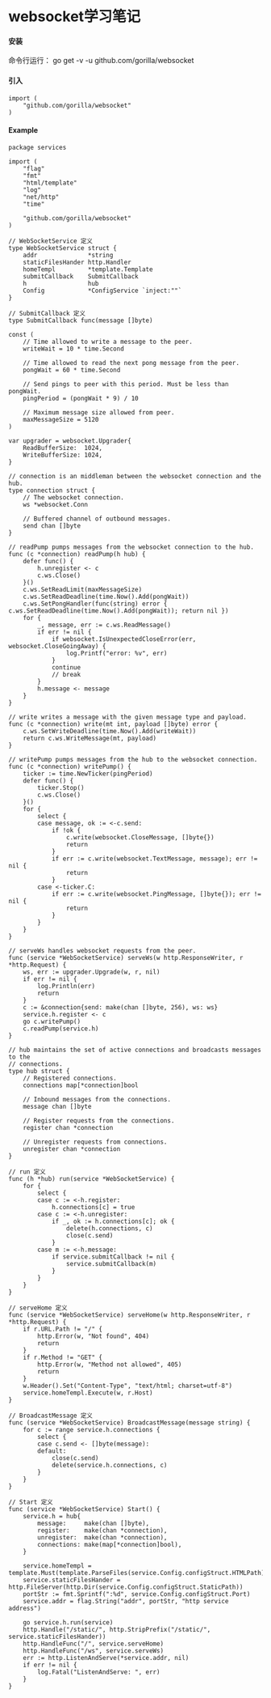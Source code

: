 # websocket学习笔记

#### 安装
命令行运行：
    go get -v -u github.com/gorilla/websocket
#### 引入
    import (
        "github.com/gorilla/websocket"
    )
#### Example
    package services
    
    import (
        "flag"
        "fmt"
        "html/template"
        "log"
        "net/http"
        "time"
    
        "github.com/gorilla/websocket"
    )
    
    // WebSocketService 定义
    type WebSocketService struct {
        addr              *string
        staticFilesHander http.Handler
        homeTempl         *template.Template
        submitCallback    SubmitCallback
        h                 hub
        Config            *ConfigService `inject:""`
    }
    
    // SubmitCallback 定义
    type SubmitCallback func(message []byte)
    
    const (
        // Time allowed to write a message to the peer.
        writeWait = 10 * time.Second
    
        // Time allowed to read the next pong message from the peer.
        pongWait = 60 * time.Second
    
        // Send pings to peer with this period. Must be less than pongWait.
        pingPeriod = (pongWait * 9) / 10
    
        // Maximum message size allowed from peer.
        maxMessageSize = 5120
    )
    
    var upgrader = websocket.Upgrader{
        ReadBufferSize:  1024,
        WriteBufferSize: 1024,
    }
    
    // connection is an middleman between the websocket connection and the hub.
    type connection struct {
        // The websocket connection.
        ws *websocket.Conn
    
        // Buffered channel of outbound messages.
        send chan []byte
    }

    // readPump pumps messages from the websocket connection to the hub.
    func (c *connection) readPump(h hub) {
        defer func() {
            h.unregister <- c
            c.ws.Close()
        }()
        c.ws.SetReadLimit(maxMessageSize)
        c.ws.SetReadDeadline(time.Now().Add(pongWait))
        c.ws.SetPongHandler(func(string) error { c.ws.SetReadDeadline(time.Now().Add(pongWait)); return nil })
        for {
            _, message, err := c.ws.ReadMessage()
            if err != nil {
                if websocket.IsUnexpectedCloseError(err, websocket.CloseGoingAway) {
                    log.Printf("error: %v", err)
                }
                continue
                // break
            }
            h.message <- message
        }
    }
    
    // write writes a message with the given message type and payload.
    func (c *connection) write(mt int, payload []byte) error {
        c.ws.SetWriteDeadline(time.Now().Add(writeWait))
        return c.ws.WriteMessage(mt, payload)
    }
    
    // writePump pumps messages from the hub to the websocket connection.
    func (c *connection) writePump() {
        ticker := time.NewTicker(pingPeriod)
        defer func() {
            ticker.Stop()
            c.ws.Close()
        }()
        for {
            select {
            case message, ok := <-c.send:
                if !ok {
                    c.write(websocket.CloseMessage, []byte{})
                    return
                }
                if err := c.write(websocket.TextMessage, message); err != nil {
                    return
                }
            case <-ticker.C:
                if err := c.write(websocket.PingMessage, []byte{}); err != nil {
                    return
                }
            }
        }
    }
    
    // serveWs handles websocket requests from the peer.
    func (service *WebSocketService) serveWs(w http.ResponseWriter, r *http.Request) {
        ws, err := upgrader.Upgrade(w, r, nil)
        if err != nil {
            log.Println(err)
            return
        }
        c := &connection{send: make(chan []byte, 256), ws: ws}
        service.h.register <- c
        go c.writePump()
        c.readPump(service.h)
    }
    
    // hub maintains the set of active connections and broadcasts messages to the
    // connections.
    type hub struct {
        // Registered connections.
        connections map[*connection]bool
    
        // Inbound messages from the connections.
        message chan []byte
    
        // Register requests from the connections.
        register chan *connection
    
        // Unregister requests from connections.
        unregister chan *connection
    }
    
    // run 定义
    func (h *hub) run(service *WebSocketService) {
        for {
            select {
            case c := <-h.register:
                h.connections[c] = true
            case c := <-h.unregister:
                if _, ok := h.connections[c]; ok {
                    delete(h.connections, c)
                    close(c.send)
                }
            case m := <-h.message:
                if service.submitCallback != nil {
                    service.submitCallback(m)
                }
            }
        }
    }
    
    // serveHome 定义
    func (service *WebSocketService) serveHome(w http.ResponseWriter, r *http.Request) {
        if r.URL.Path != "/" {
            http.Error(w, "Not found", 404)
            return
        }
        if r.Method != "GET" {
            http.Error(w, "Method not allowed", 405)
            return
        }
        w.Header().Set("Content-Type", "text/html; charset=utf-8")
        service.homeTempl.Execute(w, r.Host)
    }
    
    // BroadcastMessage 定义
    func (service *WebSocketService) BroadcastMessage(message string) {
        for c := range service.h.connections {
            select {
            case c.send <- []byte(message):
            default:
                close(c.send)
                delete(service.h.connections, c)
            }
        }
    }
    
    // Start 定义
    func (service *WebSocketService) Start() {
        service.h = hub{
            message:     make(chan []byte),
            register:    make(chan *connection),
            unregister:  make(chan *connection),
            connections: make(map[*connection]bool),
        }
    
        service.homeTempl = template.Must(template.ParseFiles(service.Config.configStruct.HTMLPath))
        service.staticFilesHander = http.FileServer(http.Dir(service.Config.configStruct.StaticPath))
        portStr := fmt.Sprintf(":%d", service.Config.configStruct.Port)
        service.addr = flag.String("addr", portStr, "http service address")
    
        go service.h.run(service)
        http.Handle("/static/", http.StripPrefix("/static/", service.staticFilesHander))
        http.HandleFunc("/", service.serveHome)
        http.HandleFunc("/ws", service.serveWs)
        err := http.ListenAndServe(*service.addr, nil)
        if err != nil {
            log.Fatal("ListenAndServe: ", err)
        }
    }

